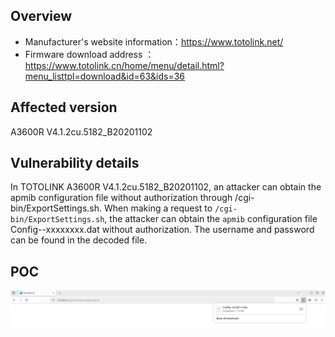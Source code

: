 ## Overview

- Manufacturer's website information：https://www.totolink.net/
- Firmware download address ：https://www.totolink.cn/home/menu/detail.html?menu_listtpl=download&id=63&ids=36

## Affected version

A3600R V4.1.2cu.5182_B20201102

## Vulnerability details

In TOTOLINK A3600R V4.1.2cu.5182_B20201102, an attacker can obtain the apmib configuration file without authorization through /cgi-bin/ExportSettings.sh. When making a request to `/cgi-bin/ExportSettings.sh`, the attacker can obtain the `apmib` configuration file Config--xxxxxxxx.dat without authorization. The username and password can be found in the decoded file.

## POC

![image-20240719214410842](https://raw.githubusercontent.com/abcdefg-png/images2/main/image-20240719214410842.png)
